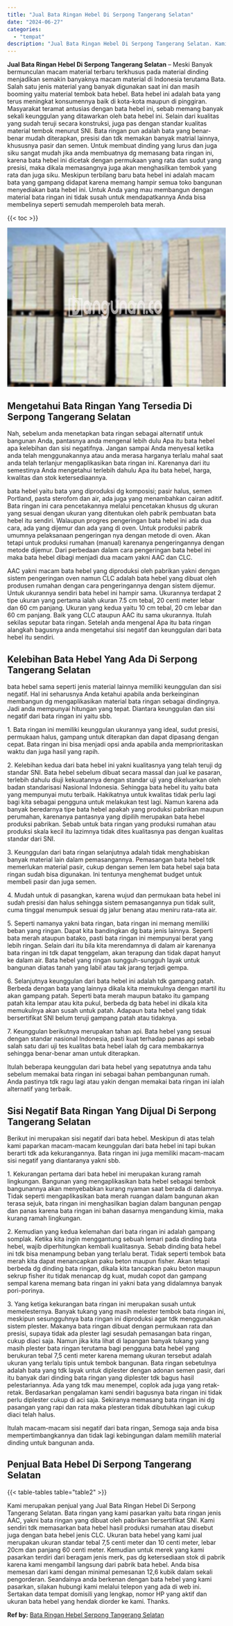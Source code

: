 ```yaml
---
title: "Jual Bata Ringan Hebel Di Serpong Tangerang Selatan"
date: "2024-06-27"
categories: 
  - "tempat"
description: "Jual Bata Ringan Hebel Di Serpong Tangerang Selatan. Kami merupakan penjual yang Jual Bata Ringan Hebel Di Serpong Tangerang Selatan. Bata ringan yang kami p..."
---
```


**Jual Bata Ringan Hebel Di Serpong Tangerang Selatan** – Meski Banyak bermunculan macam material terbaru terkhusus pada material dinding menjadikan semakin banyaknya macam material di Indonesia terutama Bata. Salah satu jenis material yang banyak digunakan saat ini dan masih booming yaitu material tembok bata hebel. Bata hebel ini adalah bata yang terus meningkat konsumennya baik di kota-kota maupun di pinggiran. Masyarakat teramat antusias dengan bata hebel ini, sebab memang banyak sekali keunggulan yang ditawarkan oleh bata hebel ini. Selain dari kualitas yang sudah teruji secara konstruksi, juga pas dengan standar kualitas material tembok menurut SNI. Bata ringan pun adalah bata yang benar-benar mudah diterapkan, presisi dan tdk memakan banyak matrial lainnya, khususnya pasir dan semen. Untuk membuat dinding yang lurus dan juga siku sangat mudah jika anda membuatnya dg memasang bata ringan ini, karena bata hebel ini dicetak dengan permukaan yang rata dan sudut yang presisi, maka dikala memasangnya juga akan menghasilkan tembok yang rata dan juga siku. Meskipun terbilang baru bata hebel ini adalah macam bata yang gampang didapat karena memang hampir semua toko bangunan menyediakan bata hebel ini. Untuk Anda yang mau membangun dengan material bata ringan ini tidak susah untuk mendapatkannya Anda bisa membelinya seperti semudah memperoleh bata merah.

{{< toc >}}

![Jual Bata Ringan Hebel Di Serpong Tangerang Selatan](/images/jual-hebel-murah-05.png)

## Mengetahui Bata Ringan Yang Tersedia Di Serpong Tangerang Selatan

Nah, sebelum anda menetapkan bata ringan sebagai alternatif untuk bangunan Anda, pantasnya anda mengenal lebih dulu Apa itu bata hebel apa kelebihan dan sisi negatifnya. Jangan sampai Anda menyesal ketika anda telah menggunakannya atau anda merasa harganya terlalu mahal saat anda telah terlanjur mengaplikasikan bata ringan ini. Karenanya dari itu semestinya Anda mengetahui terlebih dahulu Apa itu bata hebel, harga, kwalitas dan stok ketersediaannya.

bata hebel yaitu bata yang diproduksi dg komposisi; pasir halus, semen Portland, pasta sterofom dan air, ada juga yang menambahkan cairan aditif. Bata ringan ini cara pencetakannya melalui pencetakan khusus dg ukuran yang sesuai dengan ukuran yang ditentukan oleh pabrik pembuatan bata hebel itu sendiri. Walaupun progres pengeringan bata hebel ini ada dua cara, ada yang dijemur dan ada yang di oven. Untuk produksi pabrik umumnya pelaksanaan pengeringan nya dengan metode di oven. Akan tetapi untuk produksi rumahan (manual) karenanya pengeringannya dengan metode dijemur. Dari perbedaan dalam cara pengeringan bata hebel ini maka bata hebel dibagi menjadi dua macam yakni AAC dan CLC.

AAC yakni macam bata hebel yang diproduksi oleh pabrikan yakni dengan sistem pengeringan oven namun CLC adalah bata hebel yang dibuat oleh produsen rumahan dengan cara pengeringannya dengan sistem dijemur. Untuk ukurannya sendiri bata hebel ini hampir sama. Ukurannya terdapat 2 tipe ukuran yang pertama ialah ukuran 7.5 cm tebal, 20 centi meter lebar dan 60 cm panjang. Ukuran yang kedua yaitu 10 cm tebal, 20 cm lebar dan 60 cm panjang. Baik yang CLC ataupun AAC itu sama ukurannya. Itulah sekilas seputar bata ringan. Setelah anda mengenal Apa itu bata ringan alangkah bagusnya anda mengetahui sisi negatif dan keunggulan dari bata hebel itu sendiri.

## Kelebihan Bata Hebel Yang Ada Di Serpong Tangerang Selatan

bata hebel sama seperti jenis material lainnya memiliki keunggulan dan sisi negatif. Hal ini seharusnya Anda ketahui apabila anda berkeinginan membangun dg mengaplikasikan material bata ringan sebagai dindingnya. Jadi anda mempunyai hitungan yang tepat. Diantara keunggulan dan sisi negatif dari bata ringan ini yaitu sbb.

1\. Bata ringan ini memiliki keunggulan ukurannya yang ideal, sudut presisi, permukaan halus, gampang untuk diterapkan dan dapat dipasang dengan cepat. Bata ringan ini bisa menjadi opsi anda apabila anda memprioritaskan waktu dan juga hasil yang rapih.

2\. Kelebihan kedua dari bata hebel ini yakni kualitasnya yang telah teruji dg standar SNI. Bata hebel sebelum dibuat secara massal dan jual ke pasaran, terlebih dahulu diuji kekuatannya dengan standar uji yang dikeluarkan oleh badan standarisasi Nasional Indonesia. Sehingga bata hebel itu yaitu bata yang mempunyai mutu terbaik. Hakikatnya untuk kwalitas tidak perlu lagi bagi kita sebagai pengguna untuk melakukan test lagi. Namun karena ada banyak beredarnya tipe bata hebel apakah yang produksi pabrikan maupun perumahan, karenanya pantasnya yang dipilih merupakan bata hebel produksi pabrikan. Sebab untuk bata ringan yang produksi rumahan atau produksi skala kecil itu lazimnya tidak dites kualitasnya pas dengan kualitas standar dari SNI.

3\. Keunggulan dari bata ringan selanjutnya adalah tidak menghabiskan banyak material lain dalam pemasangannya. Pemasangan bata hebel tdk memerlukan material pasir, cukup dengan semen lem bata hebel saja bata ringan sudah bisa digunakan. Ini tentunya menghemat budget untuk membeli pasir dan juga semen.

4\. Mudah untuk di pasangkan, karena wujud dan permukaan bata hebel ini sudah presisi dan halus sehingga sistem pemasangannya pun tidak sulit, cuma tinggal menumpuk sesuai dg jalur benang atau meniru rata-rata air.

5\. Seperti namanya yakni bata ringan, bata ringan ini memang memiliki beban yang ringan. Dapat kita bandingkan dg bata jenis lainnya. Seperti bata merah ataupun batako, pasti bata ringan ini mempunyai berat yang lebih ringan. Selain dari itu bila kita merendamnya di dalam air karenanya bata ringan ini tdk dapat tenggelam, akan terapung dan tidak dapat hanyut ke dalam air. Bata hebel yang ringan sungguh-sungguh layak untuk bangunan diatas tanah yang labil atau tak jarang terjadi gempa.

6\. Selanjutnya keunggulan dari bata hebel ini adalah tdk gampang patah. Berbeda dengan bata yang lainnya dikala kita memukulnya dengan martil itu akan gampang patah. Seperti bata merah maupun batako itu gampang patah kita lempar atau kita pukul, berbeda dg bata hebel ini dikala kita memukulnya akan susah untuk patah. Adapaun bata hebel yang tidak bersertifikat SNI belum teruji gampang patah atau tidaknya.

7\. Keunggulan berikutnya merupakan tahan api. Bata hebel yang sesuai dengan standar nasional Indonesia, pasti kuat terhadap panas api sebab salah satu dari uji tes kualitas bata hebel ialah dg cara membakarnya sehingga benar-benar aman untuk diterapkan.

Itulah beberapa keunggulan dari bata hebel yang sepatutnya anda tahu sebelum memakai bata ringan ini sebagai bahan pembangunan rumah. Anda pastinya tdk ragu lagi atau yakin dengan memakai bata ringan ini ialah alternatif yang terbaik.

## Sisi Negatif Bata Ringan Yang Dijual Di Serpong Tangerang Selatan

Berikut ini merupakan sisi negatif dari bata hebel. Meskipun di atas telah kami paparkan macam-macam keunggulan dari bata hebel ini tapi bukan berarti tdk ada kekurangannya. Bata ringan ini juga memiliki macam-macam sisi negatif yang diantaranya yakni sbb.

1\. Kekurangan pertama dari bata hebel ini merupakan kurang ramah lingkungan. Bangunan yang mengaplikasikan bata hebel sebagai tembok bangunannya akan menyebabkan kurang nyaman saat berada di dalamnya. Tidak seperti mengaplikasikan bata merah ruangan dalam bangunan akan terasa sejuk, bata ringan ini menghasilkan bagian dalam bangunan pengap dan panas karena bata ringan ini bahan dasarnya mengandung kimia, maka kurang ramah lingkungan.

2\. Kemudian yang kedua kelemahan dari bata ringan ini adalah gampang somplak. Ketika kita ingin menggantung sebuah lemari pada dinding bata hebel, wajib diperhitungkan kembali kualitasnya. Sebab dinding bata hebel ini tdk bisa menampung beban yang terlalu berat. Tidak seperti tembok bata merah kita dapat menancapkan paku beton maupun fisher. Akan tetapi berbeda dg dinding bata ringan, dikala kita tancapkan paku beton maupun sekrup fisher itu tidak menancap dg kuat, mudah copot dan gampang sempal karena memang bata ringan ini yakni bata yang didalamnya banyak pori-porinya.

3\. Yang ketiga kekurangan bata ringan ini merupakan susah untuk memelesternya. Banyak tukang yang masih melester tembok bata ringan ini, meskipun sesungguhnya bata ringan ini diproduksi agar tdk menggunakan sistem plester. Makanya bata ringan dibuat dengan permukaan rata dan presisi, supaya tidak ada plester lagi sesudah pemasangan bata ringan, cukup diaci saja. Namun jika kita lihat di lapangan banyak tukang yang masih plester bata ringan terutama bagi pengguna bata hebel yang berukuran tebal 7,5 centi meter karena memang ukuran tersebut adalah ukuran yang terlalu tipis untuk tembok bangunan. Bata ringan sebetulnya adalah bata yang tdk layak untuk diplester dengan adonan semen pasir, dari itu banyak dari dinding bata ringan yang diplester tdk bagus hasil pelestariannya. Ada yang tdk mau menempel, coplok ada juga yang retak-retak. Berdasarkan pengalaman kami sendiri bagusnya bata ringan ini tidak perlu diplester cukup di aci saja. Sekiranya memasang bata ringan ini dg pasangan yang rapi dan rata maka plesteran tidak dibutuhkan lagi cukup diaci telah halus.

Itulah macam-macam sisi negatif dari bata ringan, Semoga saja anda bisa mempertimbangkannya dan tidak lagi kebingungan dalam memilih material dinding untuk bangunan anda.

## Penjual Bata Hebel Di Serpong Tangerang Selatan

{{< table-tables table="table2" >}}

Kami merupakan penjual yang Jual Bata Ringan Hebel Di Serpong Tangerang Selatan. Bata ringan yang kami pasarkan yaitu bata ringan jenis AAC, yakni bata ringan yang dibuat oleh pabrikan bersertifikat SNI. Kami sendiri tdk memasarkan bata hebel hasil produksi rumahan atau disebut juga dengan bata hebel jenis CLC. Ukuran bata hebel yang kami jual merupakan ukuran standar tebal 7,5 centi meter dan 10 centi meter, lebar 20cm dan panjang 60 centi meter. Kemudian untuk merek yang kami pasarkan terdiri dari beragam jenis merk, pas dg ketersediaan stok di pabrik karena kami mengambil langsung dari pabrik bata hebel. Anda bisa memesan dari kami dengan minimal pemesanan 12,6 kubik dalam sekali pengorderan. Seandainya anda berkenan dengan bata hebel yang kami pasarkan, silakan hubungi kami melalui telepon yang ada di web ini. Sertakan data tempat domisili yang lengkap, nomor HP yang aktif dan ukuran bata hebel yang hendak diorder ke kami. Thanks.

**Ref by:** [Bata Ringan Hebel Serpong Tangerang Selatan](https://id.wikipedia.org/wiki/Bata)
